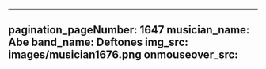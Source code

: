 ------
pagination_pageNumber: 1647
musician_name: Abe
band_name: Deftones
img_src: images/musician1676.png
onmouseover_src: 
------